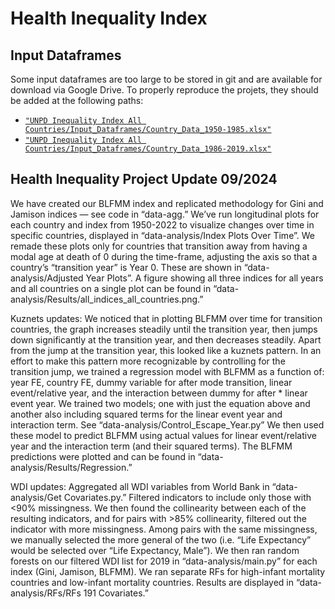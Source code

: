 # Health Inequality Index

## Input Dataframes

Some input dataframes are too large to be stored in git and are available for download via Google Drive. To properly reproduce the projets, they should be added at the following paths:

- [`"UNPD Inequality Index All Countries/Input_Dataframes/Country_Data_1950-1985.xlsx"`](https://docs.google.com/spreadsheets/d/1ZwCYy6AKnGAjSgxOU7y5GtQa7wER5Qwt/edit?usp=sharing&ouid=104802165490528333494&rtpof=true&sd=true)
- [`"UNPD Inequality Index All Countries/Input_Dataframes/Country_Data_1986-2019.xlsx"`](https://docs.google.com/spreadsheets/d/1MRSf6KKv5kG5U77mZTABa5xhDSMLj35Q/edit?usp=sharing&ouid=104802165490528333494&rtpof=true&sd=true)


## Health Inequality Project Update 09/2024

We have created our BLFMM index and replicated methodology for Gini and Jamison indices — see code in “data-agg.” We’ve run longitudinal plots for each country and index from 1950-2022 to visualize changes over time in specific countries, displayed in “data-analysis/Index Plots Over Time”. We remade these plots only for countries that transition away from having a modal age at death of 0 during the time-frame, adjusting the axis so that a country’s “transition year” is Year 0. These are shown in “data-analysis/Adjusted Year Plots”. A figure showing all three indices for all years and all countries on a single plot can be found in “data-analysis/Results/all_indices_all_countries.png.” 

Kuznets updates: 
We noticed that in plotting BLFMM over time for transition countries, the graph increases steadily until the transition year, then jumps down significantly at the transition year, and then decreases steadily. Apart from the jump at the transition year, this looked like a kuznets pattern.
In an effort to make this pattern more recognizable by controlling for the transition jump, we trained a regression model with BLFMM as a function of: year FE, country FE, dummy variable for after mode transition, linear event/relative year, and the interaction between dummy for after * linear event year. We trained two models; one with just the equation above and another also including squared terms for the linear event year and interaction term. See “data-analysis/Control_Escape_Year.py”
We then used these model to predict BLFMM using actual values for linear event/relative year and the interaction term (and their squared terms). The BLFMM predictions were plotted and can be found in “data-analysis/Results/Regression.”

WDI updates:
Aggregated all WDI variables from World Bank in “data-analysis/Get Covariates.py.” Filtered indicators to include only those with <90% missingness. We then found the collinearity between each of the resulting indicators, and for pairs with >85% collinearity, filtered out the indicator with more missingness. Among pairs with the same missingness, we manually selected the more general of the two (i.e. “Life Expectancy” would be selected over “Life Expectancy, Male”).
We then ran random forests on our filtered WDI list for 2019 in “data-analysis/main.py” for each index (Gini, Jamison, BLFMM). We ran separate RFs for high-infant mortality countries and low-infant mortality countries. Results are displayed in “data-analysis/RFs/RFs 191 Covariates.”

